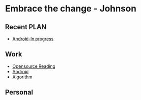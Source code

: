 # Embrace the change - Johnson
## Recent PLAN
- [Android-In progress](./Android/in_progress.md)

## Work
- [Opensource Reading](./work/work.md)
- [Android](./Android/android.md)
- [Algorithm](./Algorithm/Algorithm.md)

## Personal
